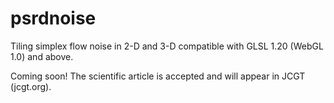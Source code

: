 # psrdnoise
Tiling simplex flow noise in 2-D and 3-D compatible with GLSL 1.20 (WebGL 1.0) and above.

Coming soon! The scientific article is accepted and will appear in JCGT (jcgt.org).

